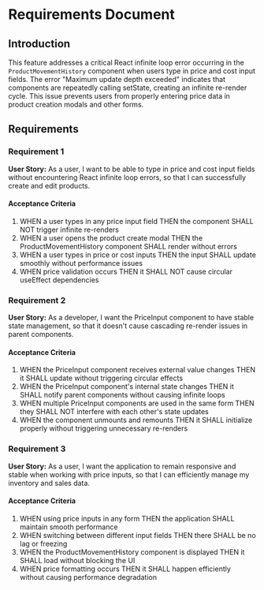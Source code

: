 # Requirements Document

## Introduction

This feature addresses a critical React infinite loop error occurring in the `ProductMovementHistory` component when users type in price and cost input fields. The error "Maximum update depth exceeded" indicates that components are repeatedly calling setState, creating an infinite re-render cycle. This issue prevents users from properly entering price data in product creation modals and other forms.

## Requirements

### Requirement 1

**User Story:** As a user, I want to be able to type in price and cost input fields without encountering React infinite loop errors, so that I can successfully create and edit products.

#### Acceptance Criteria

1. WHEN a user types in any price input field THEN the component SHALL NOT trigger infinite re-renders
2. WHEN a user opens the product create modal THEN the ProductMovementHistory component SHALL render without errors
3. WHEN a user types in price or cost inputs THEN the input SHALL update smoothly without performance issues
4. WHEN price validation occurs THEN it SHALL NOT cause circular useEffect dependencies

### Requirement 2

**User Story:** As a developer, I want the PriceInput component to have stable state management, so that it doesn't cause cascading re-render issues in parent components.

#### Acceptance Criteria

1. WHEN the PriceInput component receives external value changes THEN it SHALL update without triggering circular effects
2. WHEN the PriceInput component's internal state changes THEN it SHALL notify parent components without causing infinite loops
3. WHEN multiple PriceInput components are used in the same form THEN they SHALL NOT interfere with each other's state updates
4. WHEN the component unmounts and remounts THEN it SHALL initialize properly without triggering unnecessary re-renders

### Requirement 3

**User Story:** As a user, I want the application to remain responsive and stable when working with price inputs, so that I can efficiently manage my inventory and sales data.

#### Acceptance Criteria

1. WHEN using price inputs in any form THEN the application SHALL maintain smooth performance
2. WHEN switching between different input fields THEN there SHALL be no lag or freezing
3. WHEN the ProductMovementHistory component is displayed THEN it SHALL load without blocking the UI
4. WHEN price formatting occurs THEN it SHALL happen efficiently without causing performance degradation

